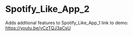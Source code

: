# Spotify_Like_App_2
 Adds addtional features to Spotify_Like_App_1
 link to demo: https://youtu.be/yCzTQJ3aCsU
